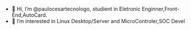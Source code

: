 - 👋 Hi, I’m @paulocesartecnologo, studient in Eletronic Enginner,Front-End,AutoCard. 
- 👀 I’m interested in Linux Desktop/Server and MicroControler,SOC Devel

